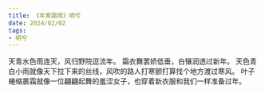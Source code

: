 ```yaml
---
title: 《年寒霜雨》明兮
date: 2024/02/02
tags:
- 明兮
---
```

天青水色雨连天，风归野院逗流年。
霜衣舞罢娇低垂，白镶润透过新年。
天色青白小雨就像天下拉下来的丝线，风吹的路人打寒颤打算找个地方渡过寒风。
叶子蜷缩裹霜就像一位翩翩起舞的羞涩女子，也穿着新衣服和我们一样准备过年。

